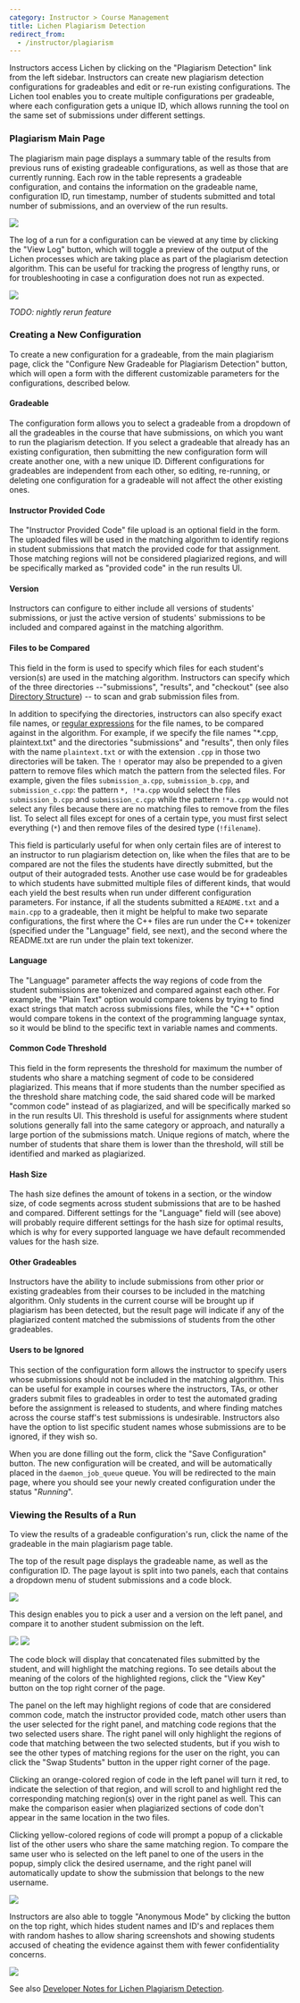 ```yaml
---
category: Instructor > Course Management
title: Lichen Plagiarism Detection
redirect_from:
  - /instructor/plagiarism
---
```


Instructors access Lichen by clicking on the "Plagiarism Detection"
link from the left sidebar.  Instructors can create new plagiarism
detection configurations for gradeables and edit or re-run existing
configurations.  The Lichen tool enables you to create multiple configurations
per gradeable, where each configuration gets a unique ID, which allows
running the tool on the same set of submissions under different
settings.

### Plagiarism Main Page

The plagiarism main page displays a summary table of the results from
previous runs of existing gradeable configurations, as well as those
that are currently running.  Each row in the table represents a
gradeable configuration, and contains the information on the gradeable
name, configuration ID, run timestamp, number of students submitted
and total number of submissions, and an overview of the run results.

![](/images/instructor/lichen/summary_page.png)

The log of a run for a configuration can be viewed at any time by
clicking the "View Log" button, which will toggle a preview of the
output of the Lichen processes which are taking place as part of the
plagiarism detection algorithm.  This can be useful for tracking the
progress of lengthy runs, or for troubleshooting in case a
configuration does not run as expected.

![](/images/instructor/lichen/view_log.png)

_TODO: nightly rerun feature_

### Creating a New Configuration

To create a new configuration for a gradeable, from the main
plagiarism page, click the "Configure New Gradeable for Plagiarism
Detection" button, which will open a form with the different
customizable parameters for the configurations, described below.

#### Gradeable

The configuration form allows you to select a gradeable from a
dropdown of all the gradeables in the course that have submissions, on
which you want to run the plagiarism detection.  If you select a
gradeable that already has an existing configuration, then submitting
the new configuration form will create another one, with a new unique
ID.  Different configurations for gradeables are independent from each
other, so editing, re-running, or deleting one configuration for a
gradeable will not affect the other existing ones.

#### Instructor Provided Code

The "Instructor Provided Code" file upload is an optional field in the
form.  The uploaded files will be used in the matching algorithm to
identify regions in student submissions that match the provided code
for that assignment.  Those matching regions will not be considered
plagiarized regions, and will be specifically marked as "provided
code" in the run results UI.

#### Version

Instructors can configure to either include all versions of students'
submissions, or just the active version of students' submissions to be
included and compared against in the matching algorithm.

#### Files to be Compared

This field in the form is used to specify which files for each
student's version(s) are used in the matching algorithm.  Instructors
can specify which of the three directories --"submissions", "results",
and "checkout" (see also [Directory Structure](/instructor/autograding/directory_structure))
-- to scan and grab submission files from.

In addition to specifying the directories, instructors can also
specify exact file names, or
[regular expressions](https://docs.python.org/3/library/fnmatch.html) for the
file names, to be compared against in the algorithm.  For example, if
we specify the file names "*.cpp, plaintext.txt" and the directories
"submissions" and "results", then only files with the name
`plaintext.txt` or with the extension `.cpp` in those two directories
will be taken.  The `!` operator may also be prepended to a given pattern to
remove files which match the pattern from the selected files.  For example,
given the files `submission_a.cpp`, `submission_b.cpp`, and `submission_c.cpp`: the
pattern `*, !*a.cpp` would select the files `submission_b.cpp` and `submission_c.cpp`
while the pattern `!*a.cpp` would not select any files because there are no matching
files to remove from the files list.  To select all files except for ones of a
certain type, you must first select everything (`*`) and then remove files of
the desired type (`!filename`).

This field is particularly useful for when only certain files are of
interest to an instructor to run plagiarism detection on, like when
the files that are to be compared are not the files the students have
directly submitted, but the output of their autograded tests. Another
use case would be for gradeables to which students have submitted
multiple files of different kinds, that would each yield the best
results when run under different configuration parameters. For
instance, if all the students submitted a `README.txt` and a
`main.cpp` to a gradeable, then it might be helpful to make two
separate configurations, the first where the C++ files are run under
the C++ tokenizer (specified under the "Language" field, see next),
and the second where the README.txt are run under the plain text
tokenizer.

#### Language

The "Language" parameter affects the way regions of code from the
student submissions are tokenized and compared against each other.
For example, the "Plain Text" option would compare tokens by trying to
find exact strings that match across submissions files, while the
"C++" option would compare tokens in the context of the programming
language syntax, so it would be blind to the specific text in variable
names and comments.

#### Common Code Threshold

This field in the form represents the threshold for maximum the number
of students who share a matching segment of code to be considered
plagiarized.  This means that if more students than the number
specified as the threshold share matching code, the said shared code
will be marked "common code" instead of as plagiarized, and will be
specifically marked so in the run results UI.  This threshold is
useful for assignments where student solutions generally fall into the
same category or approach, and naturally a large portion of the
submissions match.  Unique regions of match, where the number of
students that share them is lower than the threshold, will still be
identified and marked as plagiarized.

#### Hash Size

The hash size defines the amount of tokens in a section, or the
window size, of code segments across student submissions that are to
be hashed and compared.  Different settings for the "Language" field will (see
above) will probably require different settings for the hash size for
optimal results, which is why for every supported language
we have default recommended values for the hash size.

#### Other Gradeables
Instructors have the ability to include submissions from other prior
or existing gradeables from their courses to be included in the matching
algorithm. Only students in the current course will be brought up if
plagiarism has been detected, but the result page will indicate if any
of the plagiarized content matched the submissions of students from the
other gradeables.

#### Users to be Ignored

This section of the configuration form allows the instructor to
specify users whose submissions should not be included in the matching
algorithm.  This can be useful for example in courses where the
instructors, TAs, or other graders submit files to gradeables in order
to test the automated grading before the assignment is released to
students, and where finding matches across the course staff's test
submissions is undesirable.  Instructors also have the option to list
specific student names whose submissions are to be ignored, if they
wish so.

When you are done filling out the form, click the "Save Configuration"
button. The new configuration will be created, and will be
automatically placed in the `daemon_job_queue` queue. You will be
redirected to the main page, where you should see your newly created
configuration under the status "_Running_".

### Viewing the Results of a Run

To view the results of a gradeable configuration's run, click the name
of the gradeable in the main plagiarism page table.

The top of the result page displays the gradeable name, as well as the
configuration ID.  The page layout is split into two panels, each that
contains a dropdown menu of student submissions and a code block.

![](/images/instructor/lichen/result_page.png)

This design enables you to pick a user and a version on the left
panel, and compare it to another student submission on the left.

![](/images/instructor/lichen/switch_user.png)
![](/images/instructor/lichen/switch_version.png)

The code block will display that concatenated files submitted by the
student, and will highlight the matching regions.  To see details
about the meaning of the colors of the highlighted regions, click the
"View Key" button on the top right corner of the page.

The panel on the left may highlight regions of code that are
considered common code, match the instructor provided code, match
other users than the user selected for the right panel, and matching
code regions that the two selected users share.  The right panel will
only highlight the regions of code that matching between the two
selected students, but if you wish to see the other types of matching
regions for the user on the right, you can click the "Swap Students"
button in the upper right corner of the page.

Clicking an orange-colored region of code in the left panel will turn
it red, to indicate the selection of that region, and will scroll to
and highlight red the corresponding matching region(s) over in the
right panel as well.  This can make the comparison easier when
plagiarized sections of code don't appear in the same location in the
two files.

Clicking yellow-colored regions of code will prompt a popup of a
clickable list of the other users who share the same matching region.
To compare the same user who is selected on the left panel to one of
the users in the popup, simply click the desired username, and the
right panel will automatically update to show the submission that
belongs to the new username.

![](/images/instructor/lichen/others.png)

Instructors are also able to toggle "Anonymous Mode" by clicking the
button on the top right, which hides student names and ID's and
replaces them with random hashes to allow sharing screenshots and
showing students accused of cheating the evidence against them with
fewer confidentiality concerns.

![](/images/instructor/lichen/anon_mode.png)

See also [Developer Notes for Lichen Plagiarism Detection](/developer/plagiarism).
